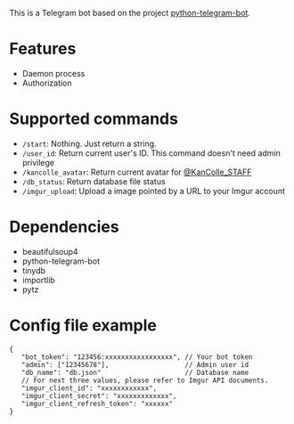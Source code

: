 This is a Telegram bot based on the project [python-telegram-bot](https://github.com/python-telegram-bot/python-telegram-bot).

# Features

 - Daemon process
 - Authorization

# Supported commands

 - `/start`: Nothing. Just return a string.
 - `/user_id`: Return current user's ID. This command doesn't need admin privilege
 - `/kancolle_avatar`: Return current avatar for [@KanColle_STAFF](https://twitter.com/KanColle_STAFF)
 - `/db_status`: Return database file status
 - `/imgur_upload`: Upload a image pointed by a URL to your Imgur account

# Dependencies

 - beautifulsoup4
 - python-telegram-bot
 - tinydb
 - importlib
 - pytz

 # Config file example

 ```
{
	"bot_token": "123456:xxxxxxxxxxxxxxxxx", // Your bot token
	"admin": ["12345678"],                   // Admin user id
	"db_name": "db.json"                     // Database name
	// For next three values, please refer to Imgur API documents.
    "imgur_client_id": "xxxxxxxxxxxx",       
    "imgur_client_secret": "xxxxxxxxxxxxx",
    "imgur_client_refresh_token": "xxxxxx"
}
 ```